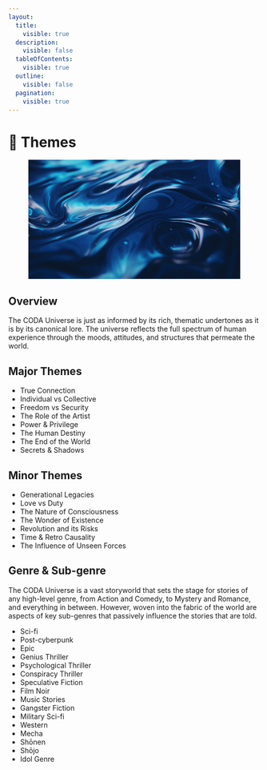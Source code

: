 ```yaml
---
layout:
  title:
    visible: true
  description:
    visible: false
  tableOfContents:
    visible: true
  outline:
    visible: false
  pagination:
    visible: true
---
```


# 💭 Themes

<figure><img src="../../.gitbook/assets/oceanofpotential.png" alt=""><figcaption></figcaption></figure>

## Overview

The CODA Universe is just as informed by its rich, thematic undertones as it is by its canonical lore. The universe reflects the full spectrum of human experience through the moods, attitudes, and structures that permeate the world.

## Major Themes

* True Connection
* Individual vs Collective
* Freedom vs Security
* The Role of the Artist
* Power & Privilege
* The Human Destiny
* The End of the World
* Secrets & Shadows

## Minor Themes

* Generational Legacies
* Love vs Duty
* The Nature of Consciousness
* The Wonder of Existence
* Revolution and its Risks
* Time & Retro Causality
* The Influence of Unseen Forces

## Genre & Sub-genre

The CODA Universe is a vast storyworld that sets the stage for stories of any high-level genre, from Action and Comedy, to Mystery and Romance, and everything in between. However, woven into the fabric of the world are aspects of key sub-genres that passively influence the stories that are told.

* Sci-fi
* Post-cyberpunk
* Epic
* Genius Thriller
* Psychological Thriller
* Conspiracy Thriller
* Speculative Fiction
* Film Noir
* Music Stories
* Gangster Fiction
* Military Sci-fi
* Western
* Mecha
* Shōnen
* Shōjo
* Idol Genre

